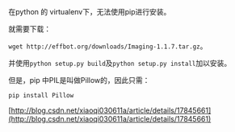 在python 的 virtualenv下，无法使用pip进行安装。

就需要下载：

`wget http://effbot.org/downloads/Imaging-1.1.7.tar.gz`。

并使用`python setup.py build`及`python setup.py install`加以安装。

但是，pip 中PIL是叫做Pillow的，因此只需：

`pip install Pillow`

[http://blog.csdn.net/xiaoqi030611a/article/details/17845661](http://blog.csdn.net/xiaoqi030611a/article/details/17845661)
